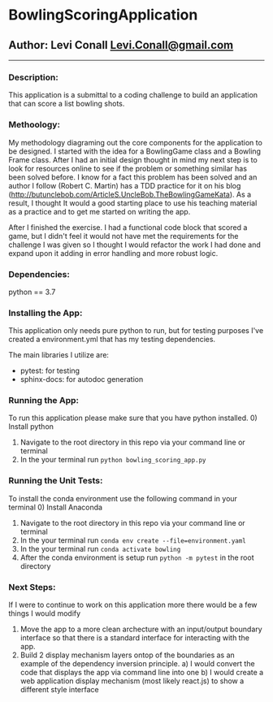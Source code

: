 # BowlingScoringApplication
## Author: Levi Conall <Levi.Conall@gmail.com>
---
### Description:
This application is a submittal to a coding challenge to build an application that can score a list bowling shots.

### Methoology:
My methodology diagraming out the core components for the application to be designed. I started with the idea for a BowlingGame class and a Bowling Frame class. After I had an initial design thought in mind my next step is to look for resources online to see if the problem or something similar has been solved before. I know for a fact this problem has been solved and an author I follow (Robert C. Martin) has a TDD practice for it on his blog (http://butunclebob.com/ArticleS.UncleBob.TheBowlingGameKata). As a result, I thought It would a good starting place to use his teaching material as a practice and to get me started on writing the app.

After I finished the exercise. I had a functional code block that scored a game, but I didn't feel it would not have met the requirements for the challenge I was given so I thought I would refactor the work I had done and expand upon it adding in error handling and more robust logic.

### Dependencies:
python == 3.7
### Installing the App:
This application only needs pure python to run, but for testing purposes I've created a environment.yml that has my testing dependencies.

The main libraries I utilize are:
- pytest: for testing
- sphinx-docs: for autodoc generation

### Running the App:
To run this application please make sure that you have python installed.
0) Install python
1) Navigate to the root directory in this repo via your command line or terminal
2) In the your terminal run  `python bowling_scoring_app.py`

### Running the Unit Tests:
To install the conda environment use the following command in your terminal
0) Install Anaconda
1) Navigate to the root directory in this repo via your command line or terminal
2) In the your terminal run `conda env create --file=environment.yaml`
3) In the your terminal run `conda activate bowling`
4) After the conda environment is setup run `python -m pytest` in the root directory

### Next Steps:
If I were to continue to work on this application more there would be a few things I would modify
1) Move the app to a more clean archecture with an input/output boundary interface so that there is a standard interface for interacting with the app.
2) Build 2 display mechanism layers ontop of the boundaries as an example of the dependency inversion principle.
    a) I would convert the code that displays the app via command line into one
    b) I would create a web application display mechanism (most likely react.js) to show a different style interface
